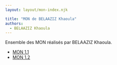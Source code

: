 ```yaml
---
layout: layout/mon-index.njk

title: "MON de BELAAZIZ Khaoula"
authors:
  - BELAAZIZ Khaoula
---
```


Ensemble des MON réalisés par BELAAZIZ Khaoula.

* [MON 1.1](./temps-1.1)
* [MON 1.2](./temps-1.2)